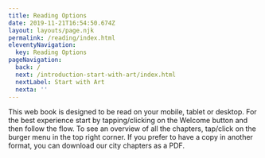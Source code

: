 ```yaml
---
title: Reading Options
date: 2019-11-21T16:54:50.674Z
layout: layouts/page.njk
permalink: /reading/index.html
eleventyNavigation:
  key: Reading Options
pageNavigation:
  back: /
  next: /introduction-start-with-art/index.html
  nextLabel: Start with Art
  nexta: ''
---
```

This web book is designed to be read on your mobile, tablet or desktop. For the best experience start by tapping/clicking on the Welcome button and then follow the flow. To see an overview of all the chapters, tap/click on the burger menu in the top right corner. If you prefer to have a copy in another format, you can download our city chapters as a PDF.

